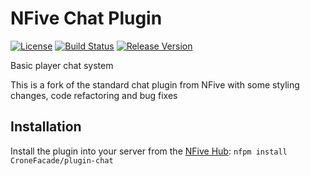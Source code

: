 # NFive Chat Plugin
[![License](https://img.shields.io/github/license/CroneFacade/plugin-chat.svg)](LICENSE)
[![Build Status](https://img.shields.io/appveyor/ci/CroneFacade/plugin-chat/main.svg)](https://ci.appveyor.com/project/CroneFacade/plugin-chat)
[![Release Version](https://img.shields.io/github/release/CroneFacade/plugin-chat/all.svg)](https://github.com/CroneFacade/plugin-chat/releases)

Basic player chat system

This is a fork of the standard chat plugin from NFive with some styling changes, code refactoring and bug fixes

## Installation
Install the plugin into your server from the [NFive Hub](https://hub.nfive.io/CroneFacade/plugin-chat): `nfpm install CroneFacade/plugin-chat`
